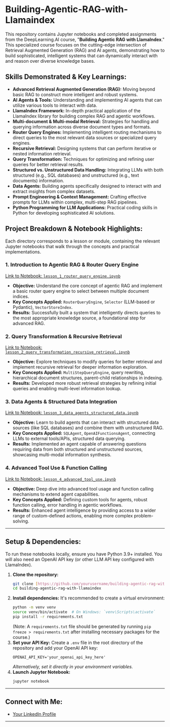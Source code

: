 # Building-Agentic-RAG-with-Llamaindex

This repository contains Jupyter notebooks and completed assignments from the DeepLearning.AI course, "**Building Agentic RAG with LlamaIndex**." This specialized course focuses on the cutting-edge intersection of Retrieval Augmented Generation (RAG) and AI agents, demonstrating how to build sophisticated, intelligent systems that can dynamically interact with and reason over diverse knowledge bases.

## Skills Demonstrated & Key Learnings:

* **Advanced Retrieval Augmented Generation (RAG):** Moving beyond basic RAG to construct more intelligent and robust systems.
* **AI Agents & Tools:** Understanding and implementing AI agents that can utilize various tools to interact with data.
* **LlamaIndex Framework:** In-depth practical application of the LlamaIndex library for building complex RAG and agentic workflows.
* **Multi-document & Multi-modal Retrieval:** Strategies for handling and querying information across diverse document types and formats.
* **Router Query Engines:** Implementing intelligent routing mechanisms to direct queries to the most relevant data sources or specialized query engines.
* **Recursive Retrieval:** Designing systems that can perform iterative or nested information retrieval.
* **Query Transformation:** Techniques for optimizing and refining user queries for better retrieval results.
* **Structured vs. Unstructured Data Handling:** Integrating LLMs with both structured (e.g., SQL databases) and unstructured (e.g., text documents) information.
* **Data Agents:** Building agents specifically designed to interact with and extract insights from complex datasets.
* **Prompt Engineering & Context Management:** Crafting effective prompts for LLMs within complex, multi-step RAG pipelines.
* **Python Programming for LLM Applications:** Practical coding skills in Python for developing sophisticated AI solutions.

## Project Breakdown & Notebook Highlights:

Each directory corresponds to a lesson or module, containing the relevant Jupyter notebooks that walk through the concepts and practical implementations.

### 1. Introduction to Agentic RAG & Router Query Engine
[Link to Notebook: `lesson_1_router_query_engine.ipynb`](lesson_1_router_query_engine/lesson_1_router_query_engine.ipynb)
* **Objective:** Understand the core concept of agentic RAG and implement a basic router query engine to select between multiple document indices.
* **Key Concepts Applied:** `RouterQueryEngine`, `Selector` (LLM-based or Pydantic), `VectorStoreIndex`.
* **Results:** Successfully built a system that intelligently directs queries to the most appropriate knowledge source, a foundational step for advanced RAG.

### 2. Query Transformation & Recursive Retrieval
[Link to Notebook: `lesson_2_query_transformation_recursive_retrieval.ipynb`](lesson_2_query_transformation_recursive_retrieval/lesson_2_query_transformation_recursive_retrieval.ipynb)
* **Objective:** Explore techniques to modify queries for better retrieval and implement recursive retrieval for deeper information exploration.
* **Key Concepts Applied:** `MultiStepQueryEngine`, query rewriting, hierarchical document structures, parent-child relationships in indexing.
* **Results:** Developed more robust retrieval strategies by refining initial queries and enabling multi-level information lookup.

### 3. Data Agents & Structured Data Integration
[Link to Notebook: `lesson_3_data_agents_structured_data.ipynb`](lesson_3_data_agents_structured_data/lesson_3_data_agents_structured_data.ipynb)
* **Objective:** Learn to build agents that can interact with structured data sources (like SQL databases) and combine them with unstructured RAG.
* **Key Concepts Applied:** `SQLAgent`, `OpenAIFunctionsAgent`, connecting LLMs to external tools/APIs, structured data querying.
* **Results:** Implemented an agent capable of answering questions requiring data from both structured and unstructured sources, showcasing multi-modal information synthesis.

### 4. Advanced Tool Use & Function Calling
[Link to Notebook: `lesson_4_advanced_tool_use.ipynb`](lesson_4_advanced_tool_use/lesson_4_advanced_tool_use.ipynb)
* **Objective:** Deep dive into advanced tool usage and function calling mechanisms to extend agent capabilities.
* **Key Concepts Applied:** Defining custom tools for agents, robust function calling, error handling in agentic workflows.
* **Results:** Enhanced agent intelligence by providing access to a wider range of custom-defined actions, enabling more complex problem-solving.

---

## Setup & Dependencies:

To run these notebooks locally, ensure you have Python 3.9+ installed. You will also need an OpenAI API key (or other LLM API key configured with LlamaIndex).

1.  **Clone the repository:**
    ```bash
    git clone [https://github.com/yourusername/building-agentic-rag-with-llamaindex.git](https://github.com/yourusername/building-agentic-rag-with-llamaindex.git)
    cd building-agentic-rag-with-llamaindex
    ```
2.  **Install dependencies:**
    It's recommended to create a virtual environment:
    ```bash
    python -m venv venv
    source venv/bin/activate  # On Windows: `venv\Scripts\activate`
    pip install -r requirements.txt
    ```
    (Note: A `requirements.txt` file should be generated by running `pip freeze > requirements.txt` after installing necessary packages for the course.)
3.  **Set your API Key:**
    Create a `.env` file in the root directory of the repository and add your OpenAI API key:
    ```
    OPENAI_API_KEY='your_openai_api_key_here'
    ```
    *Alternatively, set it directly in your environment variables.*
4.  **Launch Jupyter Notebook:**
    ```bash
    jupyter notebook
    ```

---

## Connect with Me:

* [Your LinkedIn Profile](https://www.linkedin.com/in/ali-adibnia)

---
